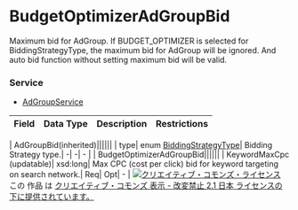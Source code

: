 # BudgetOptimizerAdGroupBid
Maximum bid for AdGroup.
If BUDGET_OPTIMIZER is selected for BiddingStrategyType, the maximum bid for AdGroup will be ignored. And auto bid function without setting maximum bid will be valid.
### Service
+ [AdGroupService](../services/AdGroupService.md)

| Field | Data Type | Description | Restrictions | 
|---|---|---|---|

| AdGroupBid(inherited)||||||
| type| enum <a href="./BiddingStrategyType.md">BiddingStrategyType</a>| Bidding Strategy type.| -| -| - |
| BudgetOptimizerAdGroupBid||||||
| KeywordMaxCpc (updatable)| xsd:long| Max CPC (cost per click) bid for keyword targeting on search network.| Req| Opt| - |
<a rel="license" href="http://creativecommons.org/licenses/by-nd/2.1/jp/"><img alt="クリエイティブ・コモンズ・ライセンス" style="border-width:0" src="https://i.creativecommons.org/l/by-nd/2.1/jp/88x31.png" /></a><br />この 作品 は <a rel="license" href="http://creativecommons.org/licenses/by-nd/2.1/jp/">クリエイティブ・コモンズ 表示 - 改変禁止 2.1 日本 ライセンスの下に提供されています。</a>
